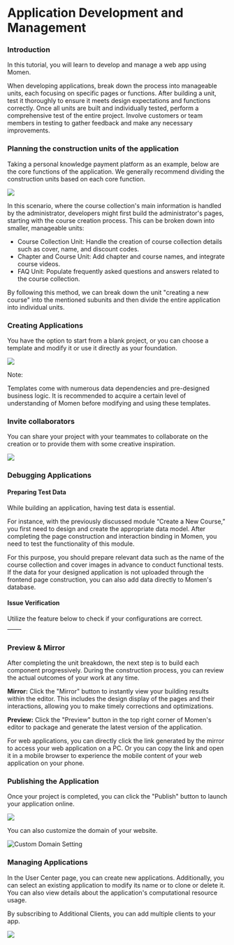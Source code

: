 # Application Development and Management

### **Introduction**

In this tutorial, you will learn to develop and manage a web app using Momen.

When developing applications, break down the process into manageable units, each focusing on specific pages or functions. After building a unit, test it thoroughly to ensure it meets design expectations and functions correctly. Once all units are built and individually tested, perform a comprehensive test of the entire project. Involve customers or team members in testing to gather feedback and make any necessary improvements.

### **Planning the construction units of the application**

Taking a personal knowledge payment platform as an example, below are the core functions of the application. We generally recommend dividing the construction units based on each core function.

![](<../../.gitbook/assets/0 (2).jpeg>)

In this scenario, where the course collection's main information is handled by the administrator, developers might first build the administrator's pages, starting with the course creation process. This can be broken down into smaller, manageable units:

* Course Collection Unit: Handle the creation of course collection details such as cover, name, and discount codes.
* Chapter and Course Unit: Add chapter and course names, and integrate course videos.
* FAQ Unit: Populate frequently asked questions and answers related to the course collection.

By following this method, we can break down the unit "creating a new course" into the mentioned subunits and then divide the entire application into individual units.

### **Creating Applications**

You have the option to start from a blank project, or you can choose a template and modify it or use it directly as your foundation.

![](<../../.gitbook/assets/1 (85).png>)

Note:&#x20;

Templates come with numerous data dependencies and pre-designed business logic. It is recommended to acquire a certain level of understanding of Momen before modifying and using these templates.

### **Invite collaborators**

You can share your project with your teammates to collaborate on the creation or to provide them with some creative inspiration.

![](<../../.gitbook/assets/2 (1).jpeg>)

### **Debugging Applications**

#### **Preparing Test Data**

While building an application, having test data is essential.

For instance, with the previously discussed module “Create a New Course,” you first need to design and create the appropriate data model. After completing the page construction and interaction binding in Momen, you need to test the functionality of this module.

For this purpose, you should prepare relevant data such as the name of the course collection and cover images in advance to conduct functional tests. If the data for your designed application is not uploaded through the frontend page construction, you can also add data directly to Momen's database.

#### **Issue Verification**

Utilize the feature below to check if your configurations are correct.

| <img src="../../.gitbook/assets/3 (1).jpeg" alt="" data-size="original"> | <img src="../../.gitbook/assets/4.jpeg" alt="" data-size="original"> |
| ------------------------------------------------------------------------ | -------------------------------------------------------------------- |

### **Preview & Mirror**

After completing the unit breakdown, the next step is to build each component progressively. During the construction process, you can review the actual outcomes of your work at any time.

**Mirror:** Click the "Mirror" button to instantly view your building results within the editor. This includes the design display of the pages and their interactions, allowing you to make timely corrections and optimizations.

**Preview:** Click the "Preview" button in the top right corner of Momen's editor to package and generate the latest version of the application.

For web applications, you can directly click the link generated by the mirror to access your web application on a PC. Or you can copy the link and open it in a mobile browser to experience the mobile content of your web application on your phone.

### **Publishing the Application**

Once your project is completed, you can click the "Publish" button to launch your application online.

![](<../../.gitbook/assets/5 (1).jpeg>)

You can also customize the domain of your website.

![Custom Domain Setting](<../../.gitbook/assets/6 (44).png>)

### **Managing Applications**

In the User Center page, you can create new applications. Additionally, you can select an existing application to modify its name or to clone or delete it. You can also view details about the application's computational resource usage.

By subscribing to Additional Clients, you can add multiple clients to your app.

![](<../../.gitbook/assets/7 (34).png>)

